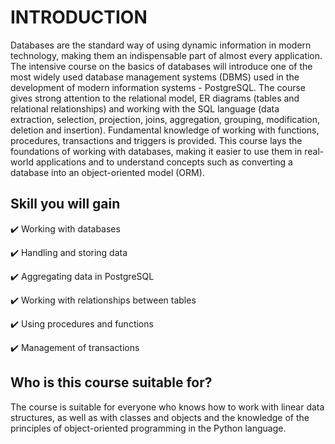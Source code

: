 # INTRODUCTION

Databases are the standard way of using dynamic information in modern technology, making them an indispensable part of almost every application. 
The intensive course on the basics of databases will introduce one of the most widely used database management systems (DBMS) used in the development of 
modern information systems - PostgreSQL. The course gives strong attention to the relational model, ER diagrams (tables and relational relationships) and 
working with the SQL language (data extraction, selection, projection, joins, aggregation, grouping, modification, deletion and insertion). 
Fundamental knowledge of working with functions, procedures, transactions and triggers is provided. This course lays the foundations of working with databases, 
making it easier to use them in real-world applications and to understand concepts such as converting a database into an object-oriented model (ORM).


## Skill you will gain

:heavy_check_mark: Working with databases

:heavy_check_mark: Handling and storing data

:heavy_check_mark: Aggregating data in PostgreSQL

:heavy_check_mark: Working with relationships between tables

:heavy_check_mark: Using procedures and functions

:heavy_check_mark: Management of transactions


## Who is this course suitable for?

The course is suitable for everyone who knows how to work with linear data structures, as well as with classes and objects and 
the knowledge of the principles of object-oriented programming in the Python language.

